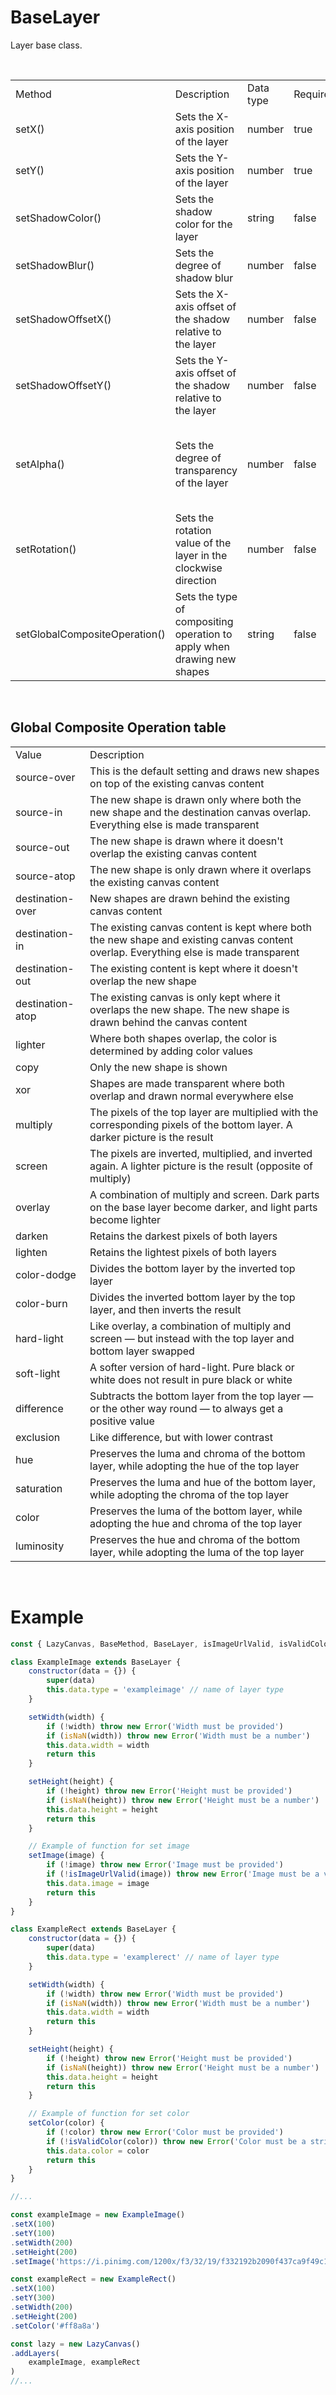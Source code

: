 # BaseLayer

Layer base class.

<br>

<table>
    <tr>
        <td>Method</td>
        <td>Description</td>
        <td>Data type</td>
        <td>Required</td>
        <td>Notes</td>
    </tr>
    <tr>
        <td>setX()</td>
        <td>Sets the X-axis position of the layer</td>
        <td>number</td>
        <td>true</td>
        <td>-</td>
    </tr>
    <tr>
        <td>setY()</td>
        <td>Sets the Y-axis position of the layer</td>
        <td>number</td>
        <td>true</td>
        <td>-</td>
    </tr>
    <tr>
        <td>setShadowColor()</td>
        <td>Sets the shadow color for the layer</td>
        <td>string</td>
        <td>false</td>
        <td>-</td>
    </tr>
    <tr>
        <td>setShadowBlur()</td>
        <td>Sets the degree of shadow blur</td>
        <td>number</td>
        <td>false</td>
        <td>-</td>
    </tr>
    <tr>
        <td>setShadowOffsetX()</td>
        <td>Sets the X-axis offset of the shadow relative to the layer</td>
        <td>number</td>
        <td>false</td>
        <td>-</td>
    </tr>
    <tr>
        <td>setShadowOffsetY()</td>
        <td>Sets the Y-axis offset of the shadow relative to the layer</td>
        <td>number</td>
        <td>false</td>
        <td>-</td>
    </tr>
    <tr>
        <td>setAlpha()</td>
        <td>Sets the degree of transparency of the layer</td>
        <td>number</td>
        <td>false</td>
        <td>Values can only be from 1 to 0 (fractions are allowed)</td>
    </tr>
    <tr>
        <td>setRotation()</td>
        <td>Sets the rotation value of the layer in the clockwise direction</td>
        <td>number</td>
        <td>false</td>
        <td>-</td>
    </tr>
    <tr>
        <td>setGlobalCompositeOperation()</td>
        <td>Sets the type of compositing operation to apply when drawing new shapes</td>
        <td>string</td>
        <td>false</td>
        <td>-</td>
    </tr>
</table>

<br>

## Global Composite Operation table

<table>
    <tr>
        <td>Value</td>
        <td>Description</td>
    </tr>
    <tr>
        <td>source-over</td>
        <td>This is the default setting and draws new shapes on top of the existing canvas content</td>
    </tr>
    <tr>
        <td>source-in</td>
        <td>The new shape is drawn only where both the new shape and the destination canvas overlap. Everything else is made transparent</td>
    </tr>
    <tr>
        <td>source-out</td>
        <td>The new shape is drawn where it doesn't overlap the existing canvas content</td>
    </tr>
    <tr>
        <td>source-atop</td>
        <td>The new shape is only drawn where it overlaps the existing canvas content</td>
    </tr>
    <tr>
        <td>destination-over</td>
        <td>New shapes are drawn behind the existing canvas content</td>
    </tr>
    <tr>
        <td>destination-in</td>
        <td>The existing canvas content is kept where both the new shape and existing canvas content overlap. Everything else is made transparent</td>
    </tr>
    <tr>
        <td>destination-out</td>
        <td>The existing content is kept where it doesn't overlap the new shape</td>
    </tr>
    <tr>
        <td>destination-atop</td>
        <td>The existing canvas is only kept where it overlaps the new shape. The new shape is drawn behind the canvas content</td>
    </tr>
    <tr>
        <td>lighter</td>
        <td>Where both shapes overlap, the color is determined by adding color values</td>
    </tr>
    <tr>
        <td>copy</td>
        <td>Only the new shape is shown</td>
    </tr>
    <tr>
        <td>xor</td>
        <td>Shapes are made transparent where both overlap and drawn normal everywhere else</td>
    </tr>
    <tr>
        <td>multiply</td>
        <td>The pixels of the top layer are multiplied with the corresponding pixels of the bottom layer. A darker picture is the result</td>
    </tr>
    <tr>
        <td>screen</td>
        <td>The pixels are inverted, multiplied, and inverted again. A lighter picture is the result (opposite of multiply)</td>
    </tr>
    <tr>
        <td>overlay</td>
        <td>A combination of multiply and screen. Dark parts on the base layer become darker, and light parts become lighter</td>
    </tr>
    <tr>
        <td>darken</td>
        <td>Retains the darkest pixels of both layers</td>
    </tr>
    <tr>
        <td>lighten</td>
        <td>Retains the lightest pixels of both layers</td>
    </tr>
    <tr>
        <td>color-dodge</td>
        <td>Divides the bottom layer by the inverted top layer</td>
    </tr>
    <tr>
        <td>color-burn</td>
        <td>Divides the inverted bottom layer by the top layer, and then inverts the result</td>
    </tr>
    <tr>
        <td>hard-light</td>
        <td>Like overlay, a combination of multiply and screen — but instead with the top layer and bottom layer swapped</td>
    </tr>
    <tr>
        <td>soft-light</td>
        <td>A softer version of hard-light. Pure black or white does not result in pure black or white</td>
    </tr>
    <tr>
        <td>difference</td>
        <td>Subtracts the bottom layer from the top layer — or the other way round — to always get a positive value</td>
    </tr>
    <tr>
        <td>exclusion</td>
        <td>Like difference, but with lower contrast</td>
    </tr>
    <tr>
        <td>hue</td>
        <td>Preserves the luma and chroma of the bottom layer, while adopting the hue of the top layer</td>
    </tr>
    <tr>
        <td>saturation</td>
        <td>Preserves the luma and hue of the bottom layer, while adopting the chroma of the top layer</td>
    </tr>
    <tr>
        <td>color</td>
        <td>Preserves the luma of the bottom layer, while adopting the hue and chroma of the top layer</td>
    </tr>
    <tr>
        <td>luminosity</td>
        <td>Preserves the hue and chroma of the bottom layer, while adopting the luma of the top layer</td>
    </tr>
</table>

<br>

# Example

```js
const { LazyCanvas, BaseMethod, BaseLayer, isImageUrlValid, isValidColor } = require('@hitomihiumi/lazy-canvas')

class ExampleImage extends BaseLayer {
    constructor(data = {}) {
        super(data)
        this.data.type = 'exampleimage' // name of layer type
    }

    setWidth(width) {
        if (!width) throw new Error('Width must be provided')
        if (isNaN(width)) throw new Error('Width must be a number')
        this.data.width = width
        return this
    }

    setHeight(height) {
        if (!height) throw new Error('Height must be provided')
        if (isNaN(height)) throw new Error('Height must be a number')
        this.data.height = height
        return this
    }

    // Example of function for set image
    setImage(image) {
        if (!image) throw new Error('Image must be provided')
        if (!isImageUrlValid(image)) throw new Error('Image must be a valid URL')
        this.data.image = image
        return this
    }
}

class ExampleRect extends BaseLayer {
    constructor(data = {}) {
        super(data)
        this.data.type = 'examplerect' // name of layer type
    }

    setWidth(width) {
        if (!width) throw new Error('Width must be provided')
        if (isNaN(width)) throw new Error('Width must be a number')
        this.data.width = width
        return this
    }

    setHeight(height) {
        if (!height) throw new Error('Height must be provided')
        if (isNaN(height)) throw new Error('Height must be a number')
        this.data.height = height
        return this
    }

    // Example of function for set color
    setColor(color) {
        if (!color) throw new Error('Color must be provided')
        if (!isValidColor(color)) throw new Error('Color must be a string')
        this.data.color = color
        return this
    }
}

//...

const exampleImage = new ExampleImage()
.setX(100)
.setY(100)
.setWidth(200)
.setHeight(200)
.setImage('https://i.pinimg.com/1200x/f3/32/19/f332192b2090f437ca9f49c1002287b6.jpg')

const exampleRect = new ExampleRect()
.setX(100)
.setY(300)
.setWidth(200)
.setHeight(200)
.setColor('#ff8a8a')

const lazy = new LazyCanvas()
.addLayers(
    exampleImage, exampleRect
)
//...
```